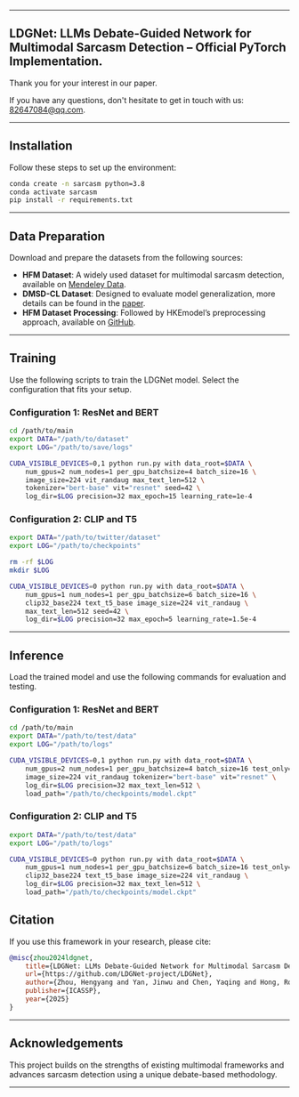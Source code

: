 

---
## LDGNet: LLMs Debate-Guided Network for Multimodal Sarcasm Detection – Official PyTorch Implementation. 

Thank you for your interest in our paper.

If you have any questions, don't hesitate to get in touch with us: 82647084@qq.com.

---

## Installation

Follow these steps to set up the environment:

```bash
conda create -n sarcasm python=3.8
conda activate sarcasm
pip install -r requirements.txt
```

---

## Data Preparation

Download and prepare the datasets from the following sources:

- **HFM Dataset**: A widely used dataset for multimodal sarcasm detection, available on [Mendeley Data](https://data.mendeley.com/datasets/h4ymvy9g8j/1).
- **DMSD-CL Dataset**: Designed to evaluate model generalization, more details can be found in the [paper](https://arxiv.org/html/2312.10493v2).
- **HFM Dataset Processing**: Followed by HKEmodel’s preprocessing approach, available on [GitHub](https://github.com/less-and-less-bugs/HKEmodel).

---

## Training

Use the following scripts to train the LDGNet model. Select the configuration that fits your setup.

### Configuration 1: ResNet and BERT
```bash
cd /path/to/main
export DATA="/path/to/dataset"
export LOG="/path/to/save/logs"

CUDA_VISIBLE_DEVICES=0,1 python run.py with data_root=$DATA \
    num_gpus=2 num_nodes=1 per_gpu_batchsize=4 batch_size=16 \
    image_size=224 vit_randaug max_text_len=512 \
    tokenizer="bert-base" vit="resnet" seed=42 \
    log_dir=$LOG precision=32 max_epoch=15 learning_rate=1e-4
```

### Configuration 2: CLIP and T5
```bash
export DATA="/path/to/twitter/dataset"
export LOG="/path/to/checkpoints"

rm -rf $LOG
mkdir $LOG

CUDA_VISIBLE_DEVICES=0 python run.py with data_root=$DATA \
    num_gpus=1 num_nodes=1 per_gpu_batchsize=6 batch_size=16 \
    clip32_base224 text_t5_base image_size=224 vit_randaug \
    max_text_len=512 seed=42 \
    log_dir=$LOG precision=32 max_epoch=5 learning_rate=1.5e-4
```

---

## Inference

Load the trained model and use the following commands for evaluation and testing.

### Configuration 1: ResNet and BERT
```bash
cd /path/to/main
export DATA="/path/to/test/data"
export LOG="/path/to/logs"

CUDA_VISIBLE_DEVICES=0,1 python run.py with data_root=$DATA \
    num_gpus=2 num_nodes=1 per_gpu_batchsize=4 batch_size=16 test_only=True \
    image_size=224 vit_randaug tokenizer="bert-base" vit="resnet" \
    log_dir=$LOG precision=32 max_text_len=512 \
    load_path="/path/to/checkpoints/model.ckpt"
```

### Configuration 2: CLIP and T5
```bash
export DATA="/path/to/test/data"
export LOG="/path/to/logs"

CUDA_VISIBLE_DEVICES=0 python run.py with data_root=$DATA \
    num_gpus=1 num_nodes=1 per_gpu_batchsize=6 batch_size=16 test_only=True \
    clip32_base224 text_t5_base image_size=224 vit_randaug \
    log_dir=$LOG precision=32 max_text_len=512 \
    load_path="/path/to/checkpoints/model.ckpt"
```


## Citation

If you use this framework in your research, please cite:

```bibtex
@misc{zhou2024ldgnet,
    title={LDGNet: LLMs Debate-Guided Network for Multimodal Sarcasm Detection},
    url={https://github.com/LDGNet-project/LDGNet},
    author={Zhou, Hengyang and Yan, Jinwu and Chen, Yaqing and Hong, Rongman and Zuo, Wenbo and Jin, Keyan},
    publisher={ICASSP},
    year={2025}
}
```

---

## Acknowledgements

This project builds on the strengths of existing multimodal frameworks and advances sarcasm detection using a unique debate-based methodology.

---
